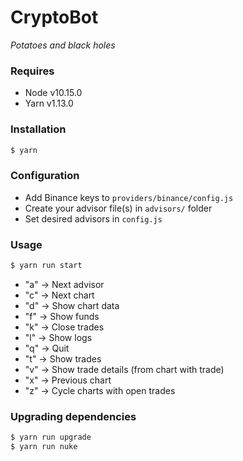 # CryptoBot
*Potatoes and black holes*

### Requires
- Node v10.15.0
- Yarn v1.13.0

### Installation
```sh
$ yarn
```

### Configuration
- Add Binance keys to `providers/binance/config.js`
- Create your advisor file(s) in `advisors/` folder
- Set desired advisors in `config.js`

### Usage
```sh
$ yarn run start
```
- "a" -> Next advisor
- "c" -> Next chart
- "d" -> Show chart data
- "f" -> Show funds
- "k" -> Close trades
- "l" -> Show logs
- "q" -> Quit
- "t" -> Show trades
- "v" -> Show trade details (from chart with trade)
- "x" -> Previous chart
- "z" -> Cycle charts with open trades

### Upgrading dependencies
```sh
$ yarn run upgrade
$ yarn run nuke
```
